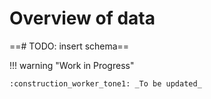 # Overview of data

==\# TODO: insert schema==

!!! warning "Work in Progress"

    :construction_worker_tone1: _To be updated_
